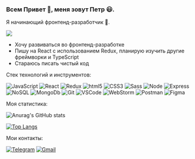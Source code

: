 ### Всем Привет 👋, меня зовут Петр 😃. 
Я начинающий фронтенд-разработчик 🚀.

[![](https://www.codewars.com/users/Petr_Lobachev/badges/small)](https://www.codewars.com/users/Petr_Lobachev)

* Хочу развиваться во фронтенд-разработке
* Пишу на React с использованием Redux, планирую изучить другие фреймворки и TypeScript
* Стараюсь писать чистый код

Стек технологий и инструментов:

![JavaScript](https://img.shields.io/badge/JavaScript-FFFF00?style=plastic&logo=JavaScript&logoColor=000000)
![React](https://img.shields.io/badge/React-1E90FF?style=plastic&logo=React&logoColor=000000)
![Redux](https://img.shields.io/badge/Redux-483D8B?style=plastic&logo=Redux&logoColor=000000)
![html5](https://img.shields.io/badge/html5-FF8C00?style=plastic&logo=html5&logoColor=000000)
![CSS3](https://img.shields.io/badge/CSS3-00BFFF?style=plastic&logo=CSS3&logoColor=000000)
![Sass](https://img.shields.io/badge/Sass-cf649a?style=plastic&logo=Sass&logoColor=000000)
![Node](https://img.shields.io/badge/Node-228B22?style=plastic&logo=Node.js&logoColor=000000)
![Express](https://img.shields.io/badge/Express-FF0000?style=plastic&logo=Express&logoColor=000000)
![NoSQL](https://img.shields.io/badge/NoSQL-0000FF?style=plastic&logoColor=000000)
![MongoDb](https://img.shields.io/badge/MongoDb-008080?style=plastic&logo=MongoDb&logoColor=000000&textColor=FF0000)
![Git](https://img.shields.io/badge/Git-DAA520?style=plastic&logo=Git&logoColor=000000)
![VSCode](https://img.shields.io/badge/VSCode-0000CD?style=plastic&logo=visual-studio-code&logoColor=000000)
![WebStorm](https://img.shields.io/badge/WebStorm-00FFFF?style=plastic&logo=WebStorm&logoColor=000000)
![Postman](https://img.shields.io/badge/Postman-FF4500?style=plastic&logo=Postman&logoColor=000000)
![Figma](https://img.shields.io/badge/Figma-BDB76B?style=plastic&logo=Figma&logoColor=000000)

 
Моя статистика:

![Anurag's GitHub stats](https://github-readme-stats.vercel.app/api?username=pechenjka&show_icons=true&count_private=true)

[![Top Langs](https://github-readme-stats.vercel.app/api/top-langs/?username=pechenjka&layout=compact&)](https://github.com/anuraghazra/github-readme-stats)


Мои контакты:

[![Telegram](https://img.shields.io/badge/Telegram-FFFFFF?style=plastic&logo=Telegram&logoColor=000000)](https://t.me/lobachevpetr)
[![Gmail](https://img.shields.io/badge/Gmail-FFFFFF?style=plastic&logo=Gmail&logoColor=FF0000)](mailto:ing.miller.vega@gmail.com)

